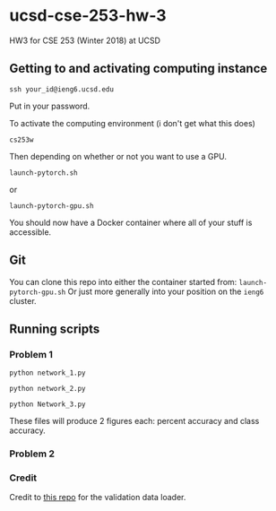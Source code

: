 # ucsd-cse-253-hw-3
HW3 for CSE 253 (Winter 2018) at UCSD

## Getting to and activating computing instance
`ssh your_id@ieng6.ucsd.edu`

Put in your password.

To activate the computing environment (i don't get what this does)

`cs253w`

Then depending on whether or not you want to use a GPU.

`launch-pytorch.sh`

or

`launch-pytorch-gpu.sh`

You should now have a Docker container where all of your stuff is accessible.


## Git
You can clone this repo into either the container started from:
`launch-pytorch-gpu.sh`
Or just more generally into your position on the `ieng6` cluster.


## Running scripts
### Problem 1

`python network_1.py`

`python network_2.py`

`python Network_3.py` 

These files will produce 2 figures each: percent accuracy and class accuracy.

### Problem 2

### Credit

Credit to [this repo](https://gist.github.com/kevinzakka/d33bf8d6c7f06a9d8c76d97a7879f5cb)
for the validation data loader.

